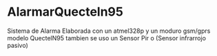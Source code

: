 # AlarmarQuecteln95
Sistema de Alarma Elaborada con un atmel328p y un moduro gsm/gprs modelo QuectelN95 tambien se uso un Sensor Pir o (Sensor infrarrojo pasivo)

